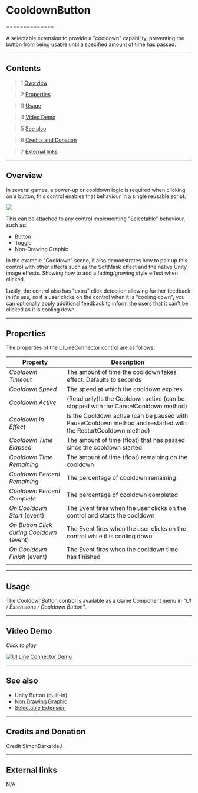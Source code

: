 # CooldownButton

==============

A selectable extension to provide a "cooldown" capability, preventing the button from being usable until a specified amount of time has passed.

---------

## Contents

> 1 [Overview](#markdown-header-overview)

> 2 [Properties](#markdown-header-properties)

> 3 [Usage](#markdown-header-usage)

> 4 [Video Demo](#markdown-header-video-demo)

> 5 [See also](#markdown-header-see-also)

> 6 [Credits and Donation](#markdown-header-credits-and-donation)

> 7 [External links](#markdown-header-external-links)

---------

## Overview

In several games, a power-up or cooldown logic is required when clicking on a button, this control enables that behaviour in a single reusable script.

![](https://bitbucket.org/UnityUIExtensions/unity-ui-extensions/wiki/Controls/Images/CooldownInspector.jpg)

This can be attached to any control implementing "Selectable" behaviour, such as:

* Button
* Toggle
* Non-Drawing Graphic

In the example "Cooldown" scene, it also demonstrates how to pair up this control with other effects such as the SoftMask effect and the native Unity image effects.  Showing how to add a fading/growing style effect when clicked.

Lastly, the control also has "extra" click detection allowing further feedback in it's use, so if a user clicks on the control when it is "cooling down", you can optionally apply additional feedback to inform the users that it can't be clicked as it is cooling down.

---------

## Properties

The properties of the UILineConnector control are as follows:

Property | Description
--------- | --------------
*Cooldown Timeout*|The amount of time the cooldown takes effect. Defaults to seconds
*Cooldown Speed*|The speed at which the cooldown expires.
*Cooldown Active*|(Read only)Is the Cooldown active (can be stopped with the CancelCooldown method)
*Cooldown In Effect*|Is the Cooldown active (can be paused with PauseCooldown method and restarted with the RestartCooldown method)
*Cooldown Time Elapsed*|The amount of time (float) that has passed since the cooldown started
*Cooldown Time Remaining*|The amount of time (float) remaining on the cooldown
*Cooldown Percent Remaining*|The percentage of cooldown remaining
*Cooldown Percent Complete*|The percentage of cooldown completed
*On Cooldown Start* (event) |The Event fires when the user clicks on the control and starts the cooldown
*On Button Click during Cooldown* (event) |The Event fires when the user clicks on the control while it is cooling down
*On Cooldown Finish* (event) |The Event fires when the cooldown time has finished
||

---------

## Usage

The CooldownButton control is available as a Game Component menu in "*UI / Extensions / Cooldown Button*".

---------

## Video Demo

*Click to play*

[![UI Line Connector Demo](https://bitbucket.org/UnityUIExtensions/unity-ui-extensions/wiki/Controls/Images/CooldownDemo.jpg)](https://bitbucket.org/UnityUIExtensions/unity-ui-extensions/wiki/Controls/Images/CooldownDemo.mp4 "UI Line Connector Demo")

---------

## See also

* Unity Button (built-in)
* [Non Drawing Graphic](https://bitbucket.org/UnityUIExtensions/unity-ui-extensions/wiki/Controls/NonDrawingGraphic)
* [Selectable Extension](https://bitbucket.org/UnityUIExtensions/unity-ui-extensions/wiki/Controls/UISelectableExtension)

---------

## Credits and Donation

Credit SimonDarksideJ

---------

## External links

N/A
